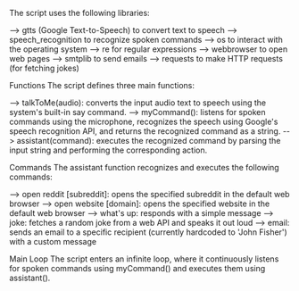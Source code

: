The script uses the following libraries:

--> gtts (Google Text-to-Speech) to convert text to speech
--> speech_recognition to recognize spoken commands
--> os to interact with the operating system
--> re for regular expressions
--> webbrowser to open web pages
--> smtplib to send emails
--> requests to make HTTP requests (for fetching jokes)

Functions
The script defines three main functions:

--> talkToMe(audio): converts the input audio text to speech using the system's built-in say command.
--> myCommand(): listens for spoken commands using the microphone, recognizes the speech using Google's speech recognition API, and returns the recognized command as a string.
--> assistant(command): executes the recognized command by parsing the input string and performing the corresponding action.

Commands
The assistant function recognizes and executes the following commands:

--> open reddit [subreddit]: opens the specified subreddit in the default web browser
--> open website [domain]: opens the specified website in the default web browser
--> what's up: responds with a simple message
--> joke: fetches a random joke from a web API and speaks it out loud
--> email: sends an email to a specific recipient (currently hardcoded to 'John Fisher') with a custom message

Main Loop
The script enters an infinite loop, where it continuously listens for spoken commands using myCommand() and executes them using assistant().

